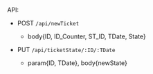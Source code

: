 API: 
- POST `/api/newTicket`
    - body{ID, ID_Counter, ST_ID, TDate, State}

- PUT `/api/ticketState/:ID/:TDate`
    - param{ID, TDate}, body{newState}